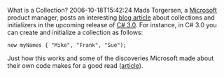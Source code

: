 What is a Collection?
2006-10-18T15:42:24
Mads Torgersen, a [Microsoft](http://www.microsoft.com) product manager, posts an interesting [blog article](http://blogs.msdn.com/madst/archive/2006/10/10/What-is-a-collection_3F00_.aspx) about collections and initializers in the upcoming release of [C# 3.0](http://www.google.com/url?sa=U&start=1&q=http://download.microsoft.com/download/9/5/0/9503e33e-fde6-4aed-b5d0-ffe749822f1b/csharp%25203.0%2520specification.doc&e=9797&sig=__FxSOmKY_Z4MustIx_fZADp2xvfE=). For instance, in C# 3.0 you can create and initialize a collection as follows:
    
    new myNames { "Mike", "Frank", "Sue");

Just how this works and some of the discoveries Microsoft made about their own code makes for a good read ([article](http://blogs.msdn.com/madst/archive/2006/10/10/What-is-a-collection_3F00_.aspx)).
